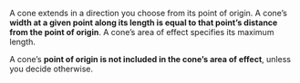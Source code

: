 A cone extends in a direction you choose from its point of origin. A cone’s **width at a given point along its length is equal to that point’s distance from the point of origin**. A cone’s area of effect specifies its maximum length.

A cone’s **point of origin is not included in the cone’s area of effect**, unless you decide otherwise.
